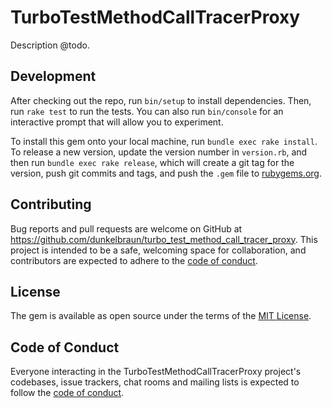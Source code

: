 # TurboTestMethodCallTracerProxy

Description @todo.

## Development

After checking out the repo, run `bin/setup` to install dependencies. Then, run `rake test` to run the tests. You can also run `bin/console` for an interactive prompt that will allow you to experiment.

To install this gem onto your local machine, run `bundle exec rake install`. To release a new version, update the version number in `version.rb`, and then run `bundle exec rake release`, which will create a git tag for the version, push git commits and tags, and push the `.gem` file to [rubygems.org](https://rubygems.org).

## Contributing

Bug reports and pull requests are welcome on GitHub at https://github.com/dunkelbraun/turbo_test_method_call_tracer_proxy. This project is intended to be a safe, welcoming space for collaboration, and contributors are expected to adhere to the [code of conduct](https://github.com/dunkelbraun/turbo_test_method_call_tracer_proxy/blob/master/CODE_OF_CONDUCT.md).


## License

The gem is available as open source under the terms of the [MIT License](https://opensource.org/licenses/MIT).

## Code of Conduct

Everyone interacting in the TurboTestMethodCallTracerProxy project's codebases, issue trackers, chat rooms and mailing lists is expected to follow the [code of conduct](https://github.com/dunkelbraun/turbo_test_method_call_tracer_proxy/blob/master/CODE_OF_CONDUCT.md).
